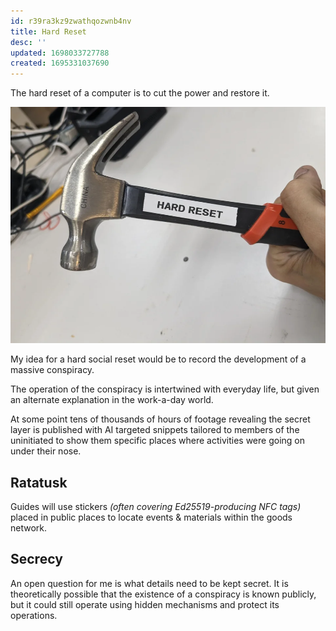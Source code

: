 ```yaml
---
id: r39ra3kz9zwathqozwnb4nv
title: Hard Reset
desc: ''
updated: 1698033727788
created: 1695331037690
---
```

The hard reset of a computer is to cut the power and restore it.

![Hard Reset](/assets/images/Hard%20Reset.webp)

My idea for a hard social reset would be to record the development of a massive conspiracy.

The operation of the conspiracy is intertwined with everyday life, but given an alternate explanation in the work-a-day world.

At some point tens of thousands of hours of footage revealing the secret layer is published with AI targeted snippets tailored to members of the uninitiated to show them specific places where activities were going on under their nose.

## Ratatusk

Guides will use stickers *(often covering Ed25519-producing NFC tags)* placed in public places to locate events & materials within the goods network.

## Secrecy

An open question for me is what details need to be kept secret. It is theoretically possible that the existence of a conspiracy is known publicly, but it could still operate using hidden mechanisms and protect its operations.
